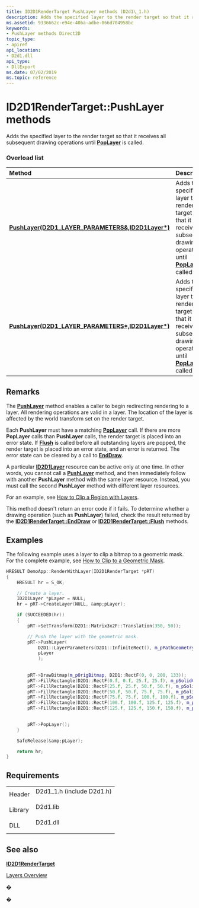 ```yaml
---
title: ID2D1RenderTarget PushLayer methods (D2d1\_1.h)
description: Adds the specified layer to the render target so that it receives all subsequent drawing operations until PopLayer is called.
ms.assetid: 9336662c-e94e-40ba-adbe-066d704958bc
keywords:
- PushLayer methods Direct2D
topic_type:
- apiref
api_location:
- D2d1.dll
api_type:
- DllExport
ms.date: 07/02/2019
ms.topic: reference
---
```


# ID2D1RenderTarget::PushLayer methods

Adds the specified layer to the render target so that it receives all subsequent drawing operations until [**PopLayer**](https://msdn.microsoft.com/library/Dd316852(v=VS.85).aspx) is called.

### Overload list



| Method                                                                                                                            | Description                                                                                                                                                                     |
|:----------------------------------------------------------------------------------------------------------------------------------|:--------------------------------------------------------------------------------------------------------------------------------------------------------------------------------|
| [**PushLayer(D2D1\_LAYER\_PARAMETERS&,ID2D1Layer\*)**](https://msdn.microsoft.com/library/Dd316869(v=VS.85).aspx)  | Adds the specified layer to the render target so that it receives all subsequent drawing operations until [**PopLayer**](https://msdn.microsoft.com/library/Dd316852(v=VS.85).aspx) is called. <br/> |
| [**PushLayer(D2D1\_LAYER\_PARAMETERS\*,ID2D1Layer\*)**](https://msdn.microsoft.com/library/Dd316865(v=VS.85).aspx) | Adds the specified layer to the render target so that it receives all subsequent drawing operations until [**PopLayer**](https://msdn.microsoft.com/library/Dd316852(v=VS.85).aspx) is called. <br/> |



## Remarks

The [**PushLayer**](https://msdn.microsoft.com/library/Dd316869(v=VS.85).aspx) method enables a caller to begin redirecting rendering to a layer. All rendering operations are valid in a layer. The location of the layer is affected by the world transform set on the render target.

Each **PushLayer** must have a matching [**PopLayer**](https://msdn.microsoft.com/library/Dd316852(v=VS.85).aspx) call. If there are more **PopLayer** calls than **PushLayer** calls, the render target is placed into an error state. If [**Flush**](https://msdn.microsoft.com/library/Dd316801(v=VS.85).aspx) is called before all outstanding layers are popped, the render target is placed into an error state, and an error is returned. The error state can be cleared by a call to [**EndDraw**](https://msdn.microsoft.com/library/Dd371924(v=VS.85).aspx).

A particular [**ID2D1Layer**](https://msdn.microsoft.com/library/Dd371483(v=VS.85).aspx) resource can be active only at one time. In other words, you cannot call a [**PushLayer**](https://msdn.microsoft.com/library/Dd316869(v=VS.85).aspx) method, and then immediately follow with another **PushLayer** method with the same layer resource. Instead, you must call the second **PushLayer** method with different layer resources.

For an example, see [How to Clip a Region with Layers](how-to-clip-with-layers.md).

This method doesn't return an error code if it fails. To determine whether a drawing operation (such as **PushLayer**) failed, check the result returned by the [**ID2D1RenderTarget::EndDraw**](https://msdn.microsoft.com/library/Dd371924(v=VS.85).aspx) or [**ID2D1RenderTarget::Flush**](https://msdn.microsoft.com/library/Dd316801(v=VS.85).aspx) methods.

## Examples

The following example uses a layer to clip a bitmap to a geometric mask. For the complete example, see [How to Clip to a Geometric Mask](how-to-clip-with-layers.md).


```C++
HRESULT DemoApp::RenderWithLayer(ID2D1RenderTarget *pRT)
{
    HRESULT hr = S_OK;

    // Create a layer.
    ID2D1Layer *pLayer = NULL;
    hr = pRT->CreateLayer(NULL, &amp;pLayer);

    if (SUCCEEDED(hr))
    {
        pRT->SetTransform(D2D1::Matrix3x2F::Translation(350, 50));

        // Push the layer with the geometric mask.
        pRT->PushLayer(
            D2D1::LayerParameters(D2D1::InfiniteRect(), m_pPathGeometry),
            pLayer
            );
            
  
        pRT->DrawBitmap(m_pOrigBitmap, D2D1::RectF(0, 0, 200, 133));
        pRT->FillRectangle(D2D1::RectF(0.f, 0.f, 25.f, 25.f), m_pSolidColorBrush);  
        pRT->FillRectangle(D2D1::RectF(25.f, 25.f, 50.f, 50.f), m_pSolidColorBrush);
        pRT->FillRectangle(D2D1::RectF(50.f, 50.f, 75.f, 75.f), m_pSolidColorBrush); 
        pRT->FillRectangle(D2D1::RectF(75.f, 75.f, 100.f, 100.f), m_pSolidColorBrush);    
        pRT->FillRectangle(D2D1::RectF(100.f, 100.f, 125.f, 125.f), m_pSolidColorBrush); 
        pRT->FillRectangle(D2D1::RectF(125.f, 125.f, 150.f, 150.f), m_pSolidColorBrush);    
        

        pRT->PopLayer();
    }

    SafeRelease(&amp;pLayer);

    return hr;
}
```



## Requirements



|                    |                                                                                                       |
|--------------------|-------------------------------------------------------------------------------------------------------|
| Header<br/>  | <dl> <dt>D2d1\_1.h (include D2d1.h)</dt> </dl> |
| Library<br/> | <dl> <dt>D2d1.lib</dt> </dl>                   |
| DLL<br/>     | <dl> <dt>D2d1.dll</dt> </dl>                   |



## See also

<dl> <dt>

[**ID2D1RenderTarget**](/windows/win32/api/d2d1/nn-d2d1-id2d1rendertarget)
</dt> <dt>

[Layers Overview](direct2d-layers-overview.md)
</dt> </dl>

�

�





